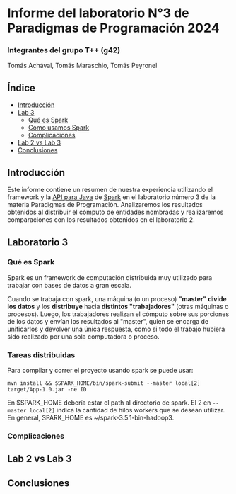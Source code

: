# Informe del laboratorio N°3 de Paradigmas de Programación 2024

### Integrantes del grupo T++ (g42)
Tomás Achával, Tomás Maraschio, Tomás Peyronel

## Índice

- [Introducción](#introducción)
- [Lab 3](#laboratorio-3)
    - [Qué es Spark](#qué-es-spark)
    - [Cómo usamos Spark](#tareas-distribuidas)
    - [Complicaciones](#complicaciones)
- [Lab 2 vs Lab 3](#lab-2-vs-lab-3)
- [Conclusiones](#conclusiones)

## Introducción
Este informe contiene un resumen de nuestra experiencia utilizando el framework y la [API para Java](https://spark.apache.org/docs/latest/api/java/index.html) de [Spark](https://spark.apache.org/docs/latest/index.html) en el laboratorio número 3 de la materia Paradigmas de Programación.
Analizaremos los resultados obtenidos al distribuir el cómputo de entidades nombradas y realizaremos comparaciones con los resultados obtenidos en el laboratorio 2.

## Laboratorio 3

### Qué es Spark
Spark es un framework de computación distribuida muy utilizado para trabajar con bases de datos a gran escala.

Cuando se trabaja con spark, una máquina (o un proceso) **"master" divide los datos** y los **distribuye** hacia **distintos "trabajadores"** (otras máquinas o procesos).
Luego, los trabajadores realizan el cómputo sobre sus porciones de los datos y envían los resultados al "master", quien se encarga de unificarlos y devolver una única respuesta, como si todo el trabajo hubiera sido realizado por una sola computadora o proceso.

### Tareas distribuidas
Para compilar y correr el proyecto usando spark se puede usar:

```mvn install && $SPARK_HOME/bin/spark-submit --master local[2] target/App-1.0.jar -ne ID```

En $SPARK_HOME debería estar el path al directorio de spark. El 2 en ```--master local[2]``` indica la cantidad de hilos workers que se desean utilizar.
En general, SPARK_HOME es ~/spark-3.5.1-bin-hadoop3.

### Complicaciones

## Lab 2 vs Lab 3

## Conclusiones